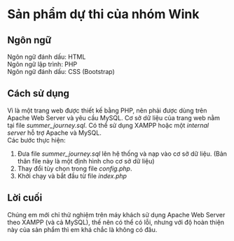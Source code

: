 # Sản phẩm dự thi của nhóm Wink  
## Ngôn ngữ  
Ngôn ngữ đánh dấu: HTML  
Ngôn ngữ lập trình: PHP  
Ngôn ngữ đánh dấu: CSS (Bootstrap)  
## Cách sử dụng  
Vì là một trang web được thiết kế bằng PHP, nên phải được dùng trên Apache Web Server và yêu cầu MySQL. Cơ sở dữ liệu của trang web nằm tại file *summer_journey.sql*. Có thể sử dụng XAMPP hoặc một *internal server* hỗ trợ Apache và MySQL.  
Các bước thực hiện:  
1. Đưa file *summer_journey.sql* lên hệ thống và nạp vào cơ sở dữ liệu. (Bản thân file này là một định hình cho cơ sở dữ liệu)
2. Thay đổi tùy chọn trong file *config.php*.
3. Khởi chạy và bắt đầu từ file *index.php*  
## Lời cuối
Chúng em mới chỉ thử nghiệm trên máy khách sử dụng Apache Web Server theo XAMPP (và cả MySQL), thế nên có thể có lỗi, nhưng với độ hoàn thiện này của sản phẩm thì em khá chắc là không có đâu.